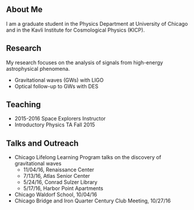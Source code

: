 ## About Me
I am a graduate student in the Physics Department at University of Chicago and in the Kavli Institute for Cosmological Physics (KICP). 

## Research
My research focuses on the analysis of signals from high-energy astrophysical phenomena.
* Gravitational waves (GWs) with LIGO
* Optical follow-up to GWs with DES

## Teaching
* 2015-2016 Space Explorers Instructor
* Introductory Physics TA Fall 2015

## Talks and Outreach
* Chicago Lifelong Learning Program talks on the discovery of gravitational waves
     * 11/04/16, Renaissance Center
     * 7/13/16, Atlas Senior Center
     * 5/24/16, Conrad Sulzer Library
     * 5/17/16, Harbor Point Apartments
* Chicago Waldorf School, 10/04/16
* Chicago Bridge and Iron Quarter Century Club Meeting, 10/27/16